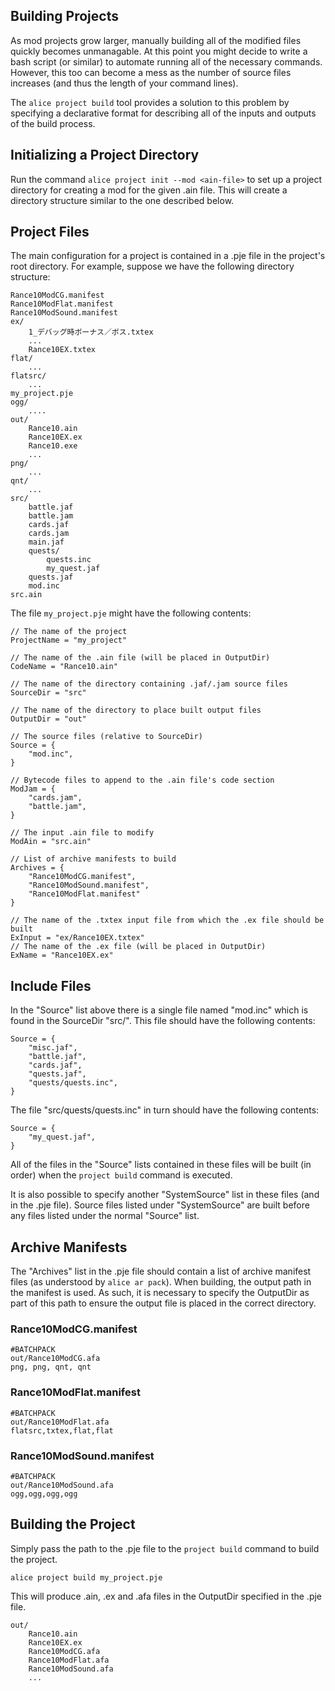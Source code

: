 Building Projects
-----------------

As mod projects grow larger, manually building all of the modified files quickly
becomes unmanagable. At this point you might decide to write a bash script (or
similar) to automate running all of the necessary commands. However, this too
can become a mess as the number of source files increases (and thus the length
of your command lines).

The `alice project build` tool provides a solution to this problem by
specifying a declarative format for describing all of the inputs and outputs of
the build process.

## Initializing a Project Directory

Run the command `alice project init --mod <ain-file>` to set up a project
directory for creating a mod for the given .ain file. This will create a
directory structure similar to the one described below.

## Project Files

The main configuration for a project is contained in a .pje file in the
project's root directory. For example, suppose we have the following directory
structure:

    Rance10ModCG.manifest
    Rance10ModFlat.manifest
    Rance10ModSound.manifest
    ex/
        1_デバッグ時ボーナス／ボス.txtex
        ...
        Rance10EX.txtex
    flat/
        ...
    flatsrc/
        ...
    my_project.pje
    ogg/
        ....
    out/
        Rance10.ain
        Rance10EX.ex
        Rance10.exe
        ...
    png/
        ...
    qnt/
        ...
    src/
        battle.jaf
        battle.jam
        cards.jaf
        cards.jam
        main.jaf
        quests/
            quests.inc
            my_quest.jaf
        quests.jaf
        mod.inc
    src.ain
    
The file `my_project.pje` might have the following contents:

```
// The name of the project
ProjectName = "my_project"

// The name of the .ain file (will be placed in OutputDir)
CodeName = "Rance10.ain"

// The name of the directory containing .jaf/.jam source files
SourceDir = "src"

// The name of the directory to place built output files
OutputDir = "out"

// The source files (relative to SourceDir)
Source = {
    "mod.inc",
}

// Bytecode files to append to the .ain file's code section
ModJam = {
    "cards.jam",
    "battle.jam",
}

// The input .ain file to modify
ModAin = "src.ain"

// List of archive manifests to build
Archives = {
    "Rance10ModCG.manifest",
    "Rance10ModSound.manifest",
    "Rance10ModFlat.manifest"
}

// The name of the .txtex input file from which the .ex file should be built
ExInput = "ex/Rance10EX.txtex"
// The name of the .ex file (will be placed in OutputDir)
ExName = "Rance10EX.ex"
```

## Include Files

In the "Source" list above there is a single file named "mod.inc" which is found
in the SourceDir "src/". This file should have the following contents:

```
Source = {
    "misc.jaf",
    "battle.jaf",
    "cards.jaf",
    "quests.jaf",
    "quests/quests.inc",
}
```

The file "src/quests/quests.inc" in turn should have the following contents:

```
Source = {
	"my_quest.jaf",
}
```

All of the files in the "Source" lists contained in these files will be built
(in order) when the `project build` command is executed.

It is also possible to specify another "SystemSource" list in these files (and
in the .pje file). Source files listed under "SystemSource" are built before
any files listed under the normal "Source" list.

## Archive Manifests

The "Archives" list in the .pje file should contain a list of archive manifest
files (as understood by `alice ar pack`). When building, the output path in the
manifest is used. As such, it is necessary to specify the OutputDir as part of
this path to ensure the output file is placed in the correct directory.

### Rance10ModCG.manifest

    #BATCHPACK
    out/Rance10ModCG.afa
    png, png, qnt, qnt

### Rance10ModFlat.manifest

    #BATCHPACK
    out/Rance10ModFlat.afa
    flatsrc,txtex,flat,flat

### Rance10ModSound.manifest

    #BATCHPACK
    out/Rance10ModSound.afa
    ogg,ogg,ogg,ogg

## Building the Project

Simply pass the path to the .pje file to the `project build` command to build
the project.

    alice project build my_project.pje

This will produce .ain, .ex and .afa files in the OutputDir specified in the
.pje file.

    out/
        Rance10.ain
        Rance10EX.ex
        Rance10ModCG.afa
        Rance10ModFlat.afa
        Rance10ModSound.afa
        ...

